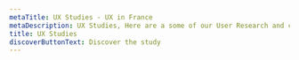 ```yaml
---
metaTitle: UX Studies - UX in France
metaDescription: UX Studies, Here are a some of our User Research and customers'stories
title: UX Studies
discoverButtonText: Discover the study
---
```

